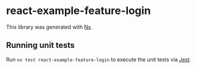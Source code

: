 # react-example-feature-login

This library was generated with [Nx](https://nx.dev).

## Running unit tests

Run `nx test react-example-feature-login` to execute the unit tests via [Jest](https://jestjs.io).
